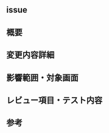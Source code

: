 <!-- GitHub PR template -->
<!-- レビュワーの方に伝わりやすいよう、適宜項目の追加や削除をお願いします -->

issue
-----
<!-- issueとの対応があれば番号を記述してください -->


概要
----
<!-- 実装した内容やバグの対応等について、記述してください -->


変更内容詳細
-----------
<!-- 新規実装したファイルについてや挙動の変更など、詳しい変更内容について記述してください -->


影響範囲・対象画面
----------------
<!-- 影響すると考えられる内容や変更される画面について、記述してください -->


レビュー項目・テスト内容
---------------------
<!-- レビュワーに特に確認して欲しい項目や事項について、記述してください -->


参考
----
<!-- 実装中に役に立った内容やレビューの手助けとなるような資料があれば、記述してください -->

